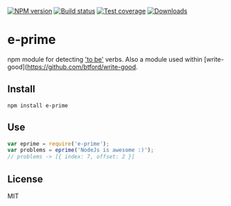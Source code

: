 [![NPM version][npm-image]][npm-url]
[![Build status][travis-image]][travis-url]
[![Test coverage][coveralls-image]][coveralls-url]
[![Downloads][downloads-image]][downloads-url]

# e-prime
npm module for detecting ['to be'](https://en.wikipedia.org/wiki/E-Prime) verbs. Also a module used within [write-good](https://github.com/btford/write-good.

## Install

```shell
npm install e-prime
```

## Use

```javascript
var eprime = require('e-prime');
var problems = eprime('NodeJs is awesome :)');
// problems -> [{ index: 7, offset: 2 }]
```

## License
MIT

[npm-image]: https://img.shields.io/npm/v/e-prime.svg?style=flat-square
[npm-url]: https://npmjs.org/package/e-prime
[travis-image]: https://img.shields.io/travis/Vorror/e-prime.svg?style=flat-square
[travis-url]: https://travis-ci.org/Vorror/e-prime
[coveralls-image]: https://img.shields.io/coveralls/Vorror/e-prime.svg?style=flat-square
[coveralls-url]: https://coveralls.io/r/Vorror/e-prime
[downloads-image]: http://img.shields.io/npm/dm/e-prime.svg?style=flat-square
[downloads-url]: https://npmjs.org/package/e-prime
